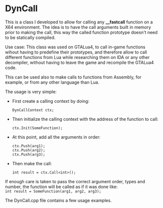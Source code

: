# DynCall

This is a class I developed to allow for calling any __\_\_fastcall__ function on a X64 environment.
The idea is to have the call arguments built in memory prior to making the call, this way the called function prototype doesn't need to be statically compiled.

Use case: This class was used on GTALua4, to call in-game functions wihout having to predefine their prototypes, and therefore allow to call different functions from Lua while researching them on IDA or any other decompiler, without having to leave the game and recompile the GTALua4 code.

This can be used also to make calls to functions from Assembly, for example, or from any other language than Lua.

The usage is very simple:
* First create a calling context by doing:<br>
    ```
    DynCallContext ctx;
* Then initialize the calling context with the address of the function to call:<br>
    ```
    ctx.Init(SomeFunction);
* At this point, add all the arguments in order:<br>
    ```
    ctx.Push(arg1);
    ctx.Push(arg2);
    ctx.Push(arg3);
* Then make the call:<br>
    ```
    int result = ctx.Call<int>();
If enough care is taken to pass the correct argument order, types and number, the function will be called as if it was done like:<br>
    ```
    int result = SomeFunction(arg1, arg2, arg3);
    ```

The DynCall.cpp file contains a few usage examples.
